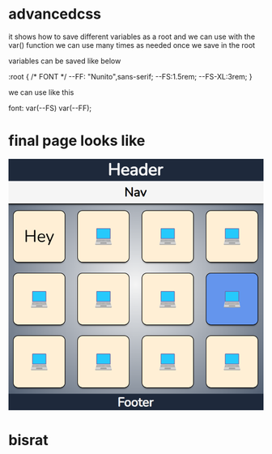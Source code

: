 # advancedcss

it shows how to save different variables
as a root and we can use with the var()
function
we can use many times as needed once we save in the root

variables can be saved like below

:root {
/* FONT */
  --FF: "Nunito",sans-serif;
  --FS:1.5rem;
  --FS-XL:3rem;
}

we can use like this

font: var(--FS) var(--FF);

# final page looks like

<img src='./img1.png'>

# bisrat